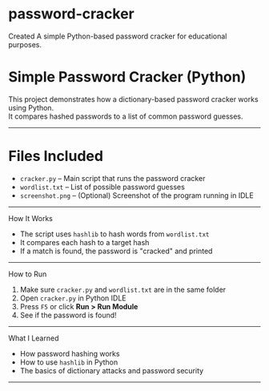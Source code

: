 # password-cracker
Created A simple Python-based password cracker for educational purposes.
# Simple Password Cracker (Python)

This project demonstrates how a dictionary-based password cracker works using Python.  
It compares hashed passwords to a list of common password guesses.

---

# Files Included

- `cracker.py` – Main script that runs the password cracker
- `wordlist.txt` – List of possible password guesses
- `screenshot.png` – (Optional) Screenshot of the program running in IDLE

---
How It Works

- The script uses `hashlib` to hash words from `wordlist.txt`
- It compares each hash to a target hash
- If a match is found, the password is "cracked" and printed

---
 How to Run

1. Make sure `cracker.py` and `wordlist.txt` are in the same folder
2. Open `cracker.py` in Python IDLE
3. Press `F5` or click **Run > Run Module**
4. See if the password is found!

---

What I Learned

- How password hashing works
- How to use `hashlib` in Python
- The basics of dictionary attacks and password security

---
